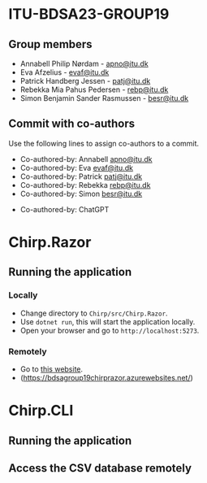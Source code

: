 # ITU-BDSA23-GROUP19

## Group members
- Annabell Philip Nørdam - <apno@itu.dk>   
- Eva Afzelius - <evaf@itu.dk>  
- Patrick Handberg Jessen - <patj@itu.dk>  
- Rebekka Mia Pahus Pedersen - <rebp@itu.dk>  
- Simon Benjamin Sander Rasmussen - <besr@itu.dk>

## Commit with co-authors
Use the following lines to assign co-authors to a commit.  
- Co-authored-by: Annabell <apno@itu.dk>  
- Co-authored-by: Eva <evaf@itu.dk>  
- Co-authored-by: Patrick <patj@itu.dk>  
- Co-authored-by: Rebekka <rebp@itu.dk>  
- Co-authored-by: Simon <besr@itu.dk>
  
+ Co-authored-by: ChatGPT


# Chirp.Razor

## Running the application

### Locally
- Change directory to `Chirp/src/Chirp.Razor`.  
- Use `dotnet run`, this will start the application locally.  
- Open your browser and go to `http://localhost:5273`.

### Remotely
- Go to [this website](https://bdsagroup19chirprazor.azurewebsites.net/).
- (https://bdsagroup19chirprazor.azurewebsites.net/)

# Chirp.CLI

## Running the application

## Access the CSV database remotely